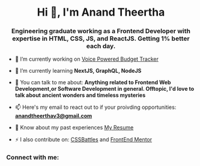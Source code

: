 <h1 align="center">Hi 👋, I'm Anand Theertha</h1>
<h3 align="center">Engineering graduate working as a Frontend Developer with expertise in HTML, CSS, JS, and ReactJS. Getting 1% better each day.</h3>

- 🔭 I’m currently working on [Voice Powered Budget Tracker](https://github.com/Anand-Theertha/Voice-Powered-Budget-Tracker)

- 🌱 I’m currently learning **NextJS, GraphQL, NodeJS**

- 💬 You can talk to me about: **Anything related to Frontend Web Development,or Software Development in general. Offtopic, I'd love to talk about ancient wonders and timeless mysteries**

- 📫 Here's my email to react out to if your proivding opportunities: **anandtheerthav3@gmail.com**

- 📄 Know about my past experiences [My Resume](https://drive.google.com/drive/u/0/my-drive)

- ⚡ I also contribute on: [CSSBattles](https://cssbattle.dev/player/JTKvx3UXKjX29j9jp8dRTSAikaj2) and [FrontEnd Mentor](https://www.frontendmentor.io/profile/Anand-Theertha)

<h3 align="left">Connect with me:</h3>
<p align="left">
</p>
